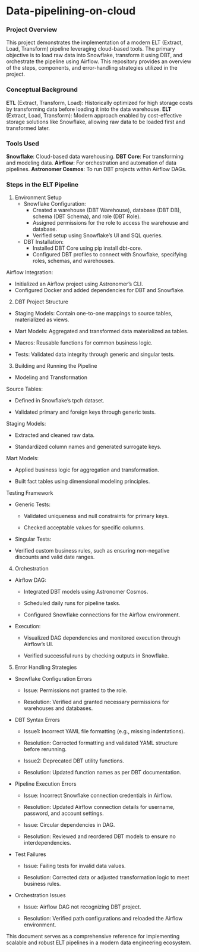 # Data-pipelining-on-cloud

### Project Overview

This project demonstrates the implementation of a modern ELT (Extract, Load, Transform) pipeline leveraging cloud-based tools. The primary objective is to load raw data into Snowflake, transform it using DBT, and orchestrate the pipeline using Airflow. This repository provides an overview of the steps, components, and error-handling strategies utilized in the project.

### Conceptual Background

**ETL** (Extract, Transform, Load): Historically optimized for high storage costs by transforming data before loading it into the data warehouse.
**ELT** (Extract, Load, Transform): Modern approach enabled by cost-effective storage solutions like Snowflake, allowing raw data to be loaded first and transformed later.


### Tools Used

**Snowflake**: Cloud-based data warehousing.
**DBT Core**: For transforming and modeling data.
**Airflow**: For orchestration and automation of data pipelines.
**Astronomer Cosmos**: To run DBT projects within Airflow DAGs.

### Steps in the ELT Pipeline

1. Environment Setup
   - Snowflake Configuration:
     - Created a warehouse (DBT Warehouse), database (DBT DB), schema (DBT Schema), and role (DBT Role).
     - Assigned permissions for the role to access the warehouse and database.
     - Verified setup using Snowflake’s UI and SQL queries.
    - DBT Installation:
       - Installed DBT Core using pip install dbt-core.
       - Configured DBT profiles to connect with Snowflake, specifying roles, schemas, and warehouses.

Airflow Integration:
- Initialized an Airflow project using Astronomer’s CLI.
- Configured Docker and added dependencies for DBT and Snowflake.

2. DBT Project Structure

- Staging Models: Contain one-to-one mappings to source tables, materialized as views.

- Mart Models: Aggregated and transformed data materialized as tables.

- Macros: Reusable functions for common business logic.

- Tests: Validated data integrity through generic and singular tests.

3. Building and Running the Pipeline

- Modeling and Transformation

Source Tables:

- Defined in Snowflake’s tpch dataset.

- Validated primary and foreign keys through generic tests.

Staging Models:

- Extracted and cleaned raw data.

- Standardized column names and generated surrogate keys.

Mart Models:

- Applied business logic for aggregation and transformation.

- Built fact tables using dimensional modeling principles.

Testing Framework

- Generic Tests:

  - Validated uniqueness and null constraints for primary keys.

  - Checked acceptable values for specific columns.

- Singular Tests:
 - Verified custom business rules, such as ensuring non-negative discounts and valid date ranges.

4. Orchestration

- Airflow DAG:

  - Integrated DBT models using Astronomer Cosmos.

  - Scheduled daily runs for pipeline tasks.

  - Configured Snowflake connections for the Airflow environment.

- Execution:

  - Visualized DAG dependencies and monitored execution through Airflow’s UI.

  - Verified successful runs by checking outputs in Snowflake.

5. Error Handling Strategies

- Snowflake Configuration Errors

  - Issue: Permissions not granted to the role.

  - Resolution: Verified and granted necessary permissions for warehouses and databases.

- DBT Syntax Errors

  - Issue1: Incorrect YAML file formatting (e.g., missing indentations).

  - Resolution: Corrected formatting and validated YAML structure before rerunning.

  - Issue2: Deprecated DBT utility functions.

  - Resolution: Updated function names as per DBT documentation.

- Pipeline Execution Errors

  - Issue: Incorrect Snowflake connection credentials in Airflow.

  - Resolution: Updated Airflow connection details for username, password, and account settings.

  - Issue: Circular dependencies in DAG.

  - Resolution: Reviewed and reordered DBT models to ensure no interdependencies.

- Test Failures

  - Issue: Failing tests for invalid data values.

  - Resolution: Corrected data or adjusted transformation logic to meet business rules.

- Orchestration Issues

  - Issue: Airflow DAG not recognizing DBT project.

  - Resolution: Verified path configurations and reloaded the Airflow environment.



This document serves as a comprehensive reference for implementing scalable and robust ELT pipelines in a modern data engineering ecosystem.

